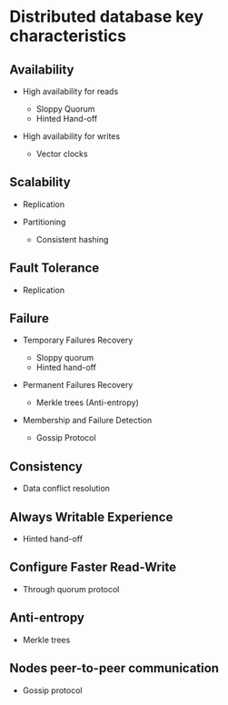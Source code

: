 # Distributed database key characteristics

## **Availability**

- High availability for reads

  - Sloppy Quorum
  - Hinted Hand-off

- High availability for writes

  - Vector clocks

## **Scalability**

- Replication

- Partitioning

  - Consistent hashing

## **Fault Tolerance**

- Replication

## **Failure**

- Temporary Failures Recovery

  - Sloppy quorum
  - Hinted hand-off

- Permanent Failures Recovery

  - Merkle trees (Anti-entropy)

- Membership and Failure Detection

  - Gossip Protocol

## **Consistency**

- Data conflict resolution

## **Always Writable Experience**

- Hinted hand-off

## **Configure Faster Read-Write**

- Through quorum protocol

## **Anti-entropy**

- Merkle trees

## **Nodes peer-to-peer communication**

- Gossip protocol
